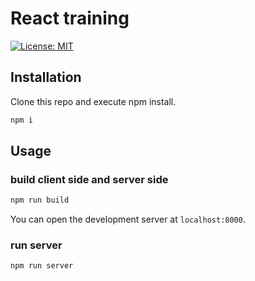 # React training

[![License: MIT](https://img.shields.io/badge/License-MIT-blue.svg)](https://opensource.org/licenses/MIT)


## Installation

Clone this repo and execute npm install.

```bash
npm i
```

## Usage

### build client side and server side

```bash
npm run build
```

You can open the development server at `localhost:8000`.

### run server

```bash
npm run server
```
